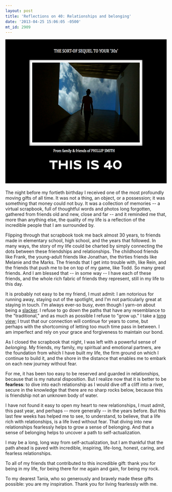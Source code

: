 ```yaml
---
layout: post
title: 'Reflections on 40: Relationships and belonging'
date: '2013-04-25 15:06:05 -0500'
mt_id: 2909
---
```

<img alt="this_is_40.png" src="/files/this_is_40.png" width="600" height="450" class="mt-image-center" style="text-align: center; display: block; margin: 0 auto 20px;" />

The night before my fortieth birthday I received one of the most profoundly moving gifts of all time. It was not a thing, an object, or a possession; it was something that money could not buy. It was a collection of memories -- a virtual scrapbook, full of thoughtful words and photos long forgotten, gathered from friends old and new, close and far -- and it reminded me that, more than anything else, the quality of my life is a reflection of the incredible people that I am surrounded by.

Flipping through that scrapbook took me back almost 30 years, to friends made in elementary school, high school, and the years that followed. In many ways, the story of my life could be charted by simply connecting the dots between these friendships and relationships. The childhood friends like Frank, the young-adult friends like Jonathan, the thirties friends like Melanie and the Marks. The friends that I get into trouble with, like Rein, and the friends that push me to be on top of my game, like Todd. So many great friends. And I am blessed that -- in some way -- I have each of these friends, and the whole rich fabric of friends they represent, still in my life to this day.

It is probably not easy to be my friend, I must admit: I am notorious for running away, staying out of the spotlight, and I'm not particularly great at staying in touch. I'm always ever-so busy, even though I yarn-on about being a [slacker](http://www.phillipadsmith.com/tags/slacktivism). I refuse to go down the paths that have any resemblance to the "traditional," and as much as possible I refuse to "grow up." I take a [long view](http://www.phillipadsmith.com/2013/04/reflections-on-40-friends-and-family-brothers-and-sisters-and-tribes.html); I trust that our connection will continue for years to come, but perhaps with the shortcoming of letting too much time pass in between. I am imperfect and rely on your grace and forgiveness to maintain our bond.

As I closed the scrapbook that night, I was left with a powerful sense of _belonging_. My friends, my family, my spiritual and emotional partners, are the foundation from which I have built my life, the firm ground on which I continue to build it, and the shore in the distance that enables me to embark on each new journey without fear.

For me, it has been too easy to be reserved and guarded in relationships, because that is my natural disposition. But I realize now that it is better to be **fearless**: to dive into each relationship as I would dive off a cliff into a river, secure in the knowledge that there are no sharp rocks below, because this is friendship not an unknown body of water.

I have not found it easy to open my heart to new relationships, I must admit, this past year, and perhaps -- more generally -- in the years before. But this last few weeks has helped me to see, to understand, to believe, that a life rich with relationships, is a life lived without fear. That diving into new relationships fearlessly helps to grow a sense of belonging. And that a sense of belonging helps to uncover a path to self-actualization.

I may be a long, long way from self-actualization, but I am thankful that the path ahead is paved with incredible, inspiring, life-long, honest, caring, and fearless relationships. 

To all of my friends that contributed to this incredible gift: thank you for being in my life, for being there for me again and gain, for being my rock.

To my dearest Tania, who so generously and bravely made these gifts possible: you are my inspiration. Thank you for living fearlessly with me.

